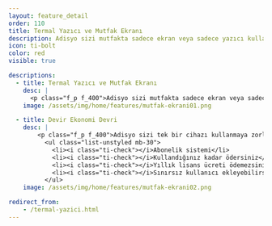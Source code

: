 ```yaml
---
layout: feature_detail
order: 110
title: Termal Yazıcı ve Mutfak Ekranı
description: Adisyo sizi mutfakta sadece ekran veya sadece yazıcı kullanmaya zorlamaz. İsterseniz mutfakta tablet, laptop, pc, all in one gibi cihazlar kullanarak mutfağa gelen siparişleri bu ekranlarda takip edebilirsiniz.
icon: ti-bolt
color: red
visible: true

descriptions: 
  - title: Termal Yazıcı ve Mutfak Ekranı
    desc: |
      <p class="f_p f_400">Adisyo sizi mutfakta sadece ekran veya sadece yazıcı kullanmaya zorlamaz. İsterseniz mutfakta tablet, laptop, pc, all in one gibi cihazlar kullanarak mutfağa gelen siparişleri bu ekranlarda takip edebilirsiniz, isterseniz de termal yazıcı ile siparişlerinizin otomatik olarak ilgili yazıcıdan çıkmasını sağlayabilirsiniz. Dilerseniz hangi ürünün hangi yazıcıdan çıkması gerektiğini de belirleyebilirsiniz.</p>
    image: /assets/img/home/features/mutfak-ekrani01.png

  - title: Devir Ekonomi Devri
    desc: |
        <p class="f_p f_400">Adisyo sizi tek bir cihazı kullanmaya zorlamaz. Adisyo'yu kullanmak için pahalı bir lisans almanız gerekmez. Yıllık bakım ücreti ödemezsiniz. Abonelik sistemi sayesinde, kullandığınız kadar ödersiniz.</p>
          <ul class="list-unstyled mb-30">
            <li><i class="ti-check"></i>Abonelik sistemi</li>
            <li><i class="ti-check"></i>Kullandığınız kadar ödersiniz</li>
            <li><i class="ti-check"></i>Yıllık lisans ücreti ödemezsiniz</li>
            <li><i class="ti-check"></i>Sınırsız kullanıcı ekleyebilirsiniz</li>
          </ul>
    image: /assets/img/home/features/mutfak-ekrani02.png

redirect_from:
    - /termal-yazici.html
---
```

